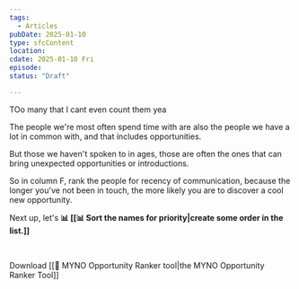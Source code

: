 ```yaml
---
tags:
  - Articles
pubDate: 2025-01-10
type: sfcContent
location: 
cdate: 2025-01-10 Fri
episode:
status: "Draft"

---
```

TOo many that I cant even count them yea 

The people we're most often spend time with are also the people we have a lot in common with, and that includes opportunities. 

But those we haven't spoken to in ages, those are often the ones that can bring unexpected opportunities or introductions. 

So in column F, rank the people for recency of communication, because the longer you've not been in touch, the more likely you are to discover a cool new opportunity. 

Next up, let's **📊 [[📊 Sort the names for priority|create some order in the list.]]**

<br />

Download [[🔧 MYNO Opportunity Ranker tool|the MYNO Opportunity Ranker Tool]]
